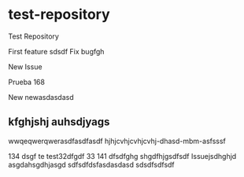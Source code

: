# test-repository
Test Repository

First feature
sdsdf
Fix bugfgh

New Issue

Prueba 168

New newasdasdasd

kfghjshj auhsdjyags
-------------------
wwqeqwerqwerasdfasdfasdf
hjhjcvhjcvhjcvhj-dhasd-mbm-asfsssf

134
dsgf
te
test32dfgdf
33
141
dfsdfghg
shgdfhjgsdfsdf
Issuejsdhghjd asgdahsgdhjasgd
sdfsdfdsfasdasdasd
sdsdfsdfsdf
